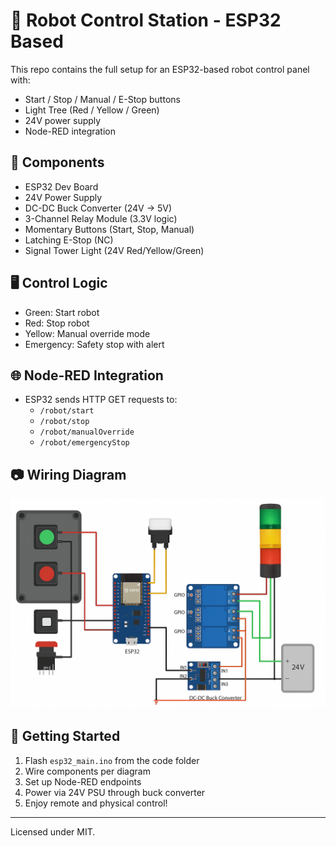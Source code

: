 
# 🤖 Robot Control Station - ESP32 Based

This repo contains the full setup for an ESP32-based robot control panel with:
- Start / Stop / Manual / E-Stop buttons
- Light Tree (Red / Yellow / Green)
- 24V power supply
- Node-RED integration

## 🧰 Components
- ESP32 Dev Board
- 24V Power Supply
- DC-DC Buck Converter (24V → 5V)
- 3-Channel Relay Module (3.3V logic)
- Momentary Buttons (Start, Stop, Manual)
- Latching E-Stop (NC)
- Signal Tower Light (24V Red/Yellow/Green)

## 🖥️ Control Logic
- Green: Start robot
- Red: Stop robot
- Yellow: Manual override mode
- Emergency: Safety stop with alert

## 🌐 Node-RED Integration
- ESP32 sends HTTP GET requests to:
  - `/robot/start`
  - `/robot/stop`
  - `/robot/manualOverride`
  - `/robot/emergencyStop`

## 📷 Wiring Diagram
![Wiring Diagram](images/diagram.png)

## 🚀 Getting Started
1. Flash `esp32_main.ino` from the code folder
2. Wire components per diagram
3. Set up Node-RED endpoints
4. Power via 24V PSU through buck converter
5. Enjoy remote and physical control!

---

Licensed under MIT.
